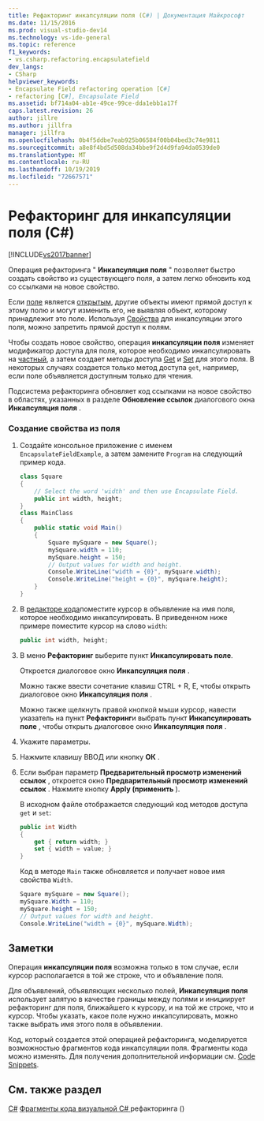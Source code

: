 ```yaml
---
title: Рефакторинг инкапсуляции поля (C#) | Документация Майкрософт
ms.date: 11/15/2016
ms.prod: visual-studio-dev14
ms.technology: vs-ide-general
ms.topic: reference
f1_keywords:
- vs.csharp.refactoring.encapsulatefield
dev_langs:
- CSharp
helpviewer_keywords:
- Encapsulate Field refactoring operation [C#]
- refactoring [C#], Encapsulate Field
ms.assetid: bf714a04-ab1e-49ce-99ce-dda1ebb1a17f
caps.latest.revision: 26
author: jillre
ms.author: jillfra
manager: jillfra
ms.openlocfilehash: 0b4f5ddbe7eab925b06584f00b04bed3c74e9811
ms.sourcegitcommit: a8e8f4bd5d508da34bbe9f2d4d9fa94da0539de0
ms.translationtype: MT
ms.contentlocale: ru-RU
ms.lasthandoff: 10/19/2019
ms.locfileid: "72667571"
---
```

# <a name="encapsulate-field-refactoring-c"></a>Рефакторинг для инкапсуляции поля (C#)
[!INCLUDE[vs2017banner](../includes/vs2017banner.md)]

Операция рефакторинга " **Инкапсуляция поля** " позволяет быстро создать свойство из существующего поля, а затем легко обновить код со ссылками на новое свойство.

 Если [поле](https://msdn.microsoft.com/library/3cbb2f61-75f8-4cce-b4ef-f5d1b3de0db7) является [открытым](https://msdn.microsoft.com/library/0ae45d16-a551-4b74-9845-57208de1328e), другие объекты имеют прямой доступ к этому полю и могут изменить его, не выявляя объект, которому принадлежит это поле. Используя [Свойства](https://msdn.microsoft.com/library/e295a8a2-b357-4ee7-a12e-385a44146fa8) для инкапсуляции этого поля, можно запретить прямой доступ к полям.

 Чтобы создать новое свойство, операция **инкапсуляции поля** изменяет модификатор доступа для поля, которое необходимо инкапсулировать на [частный](https://msdn.microsoft.com/library/654c0bb8-e6ac-4086-bf96-7474fa6aa1c8), а затем создает методы доступа [Get](https://msdn.microsoft.com/library/a52de048-fbe0-41b0-82ec-8e4ac04d3a71) и [Set](https://msdn.microsoft.com/library/30d7e4e5-cc2e-4635-a597-14a724879619) для этого поля. В некоторых случаях создается только метод доступа `get`, например, если поле объявляется доступным только для чтения.

 Подсистема рефакторинга обновляет код ссылками на новое свойство в областях, указанных в разделе **Обновление ссылок** диалогового окна **Инкапсуляция поля** .

### <a name="to-create-a-property-from-a-field"></a>Создание свойства из поля

1. Создайте консольное приложение с именем `EncapsulateFieldExample`, а затем замените `Program` на следующий пример кода.

    ```csharp
    class Square
    {
        // Select the word 'width' and then use Encapsulate Field.
        public int width, height;
    }
    class MainClass
    {
        public static void Main()
        {
            Square mySquare = new Square();
            mySquare.width = 110;
            mySquare.height = 150;
            // Output values for width and height.
            Console.WriteLine("width = {0}", mySquare.width);
            Console.WriteLine("height = {0}", mySquare.height);
        }
    }
    ```

2. В [редакторе кода](../ide/writing-code-in-the-code-and-text-editor.md)поместите курсор в объявление на имя поля, которое необходимо инкапсулировать. В приведенном ниже примере поместите курсор на слово `width`:

    ```csharp
    public int width, height;
    ```

3. В меню **Рефакторинг** выберите пункт **Инкапсулировать поле**.

     Откроется диалоговое окно **Инкапсуляция поля** .

     Можно также ввести сочетание клавиш CTRL + R, E, чтобы открыть диалоговое окно **Инкапсуляция поля** .

     Можно также щелкнуть правой кнопкой мыши курсор, навести указатель на пункт **Рефакторинг**и выбрать пункт **Инкапсулировать поле** , чтобы открыть диалоговое окно **Инкапсуляция поля** .

4. Укажите параметры.

5. Нажмите клавишу ВВОД или кнопку **ОК** .

6. Если выбран параметр **Предварительный просмотр изменений ссылок** , откроется окно **Предварительный просмотр изменений ссылок** . Нажмите кнопку **Apply (применить** ).

     В исходном файле отображается следующий код методов доступа `get` и `set`:

    ```csharp
    public int Width
    {
        get { return width; }
        set { width = value; }
    }
    ```

     Код в методе `Main` также обновляется и получает новое имя свойства `Width`.

    ```csharp
    Square mySquare = new Square();
    mySquare.Width = 110;
    mySquare.height = 150;
    // Output values for width and height.
    Console.WriteLine("width = {0}", mySquare.Width);
    ```

## <a name="remarks"></a>Заметки
 Операция **инкапсуляции поля** возможна только в том случае, если курсор располагается в той же строке, что и объявление поля.

 Для объявлений, объявляющих несколько полей, **Инкапсуляция поля** использует запятую в качестве границы между полями и инициирует рефакторинг для поля, ближайшего к курсору, и на той же строке, что и курсор. Чтобы указать, какое поле нужно инкапсулировать, можно также выбрать имя этого поля в объявлении.

 Код, который создается этой операцией рефакторинга, моделируется возможностью фрагментов кода инкапсуляции поля. Фрагменты кода можно изменять. Для получения дополнительной информации см. [Code Snippets](../ide/code-snippets.md).

## <a name="see-also"></a>См. также раздел
 [C#](../csharp-ide/refactoring-csharp.md) [Фрагменты кода визуальной C# ](../ide/visual-csharp-code-snippets.md) рефакторинга ()